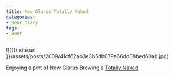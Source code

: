 ```yaml
---
title: New Glarus Totally Naked
categories:
- Dear Diary
tags:
- Beer
---
```


![]({{ site.url }}/assets/posts/2009/41cf62ab3e3b5db079a66dd08bed60ab.jpg)
  



Enjoying a pint of New Glarus Brewing's [Totally Naked](http://www.newglarusbrewing.com/Beers.cfm?BeerID=13).
